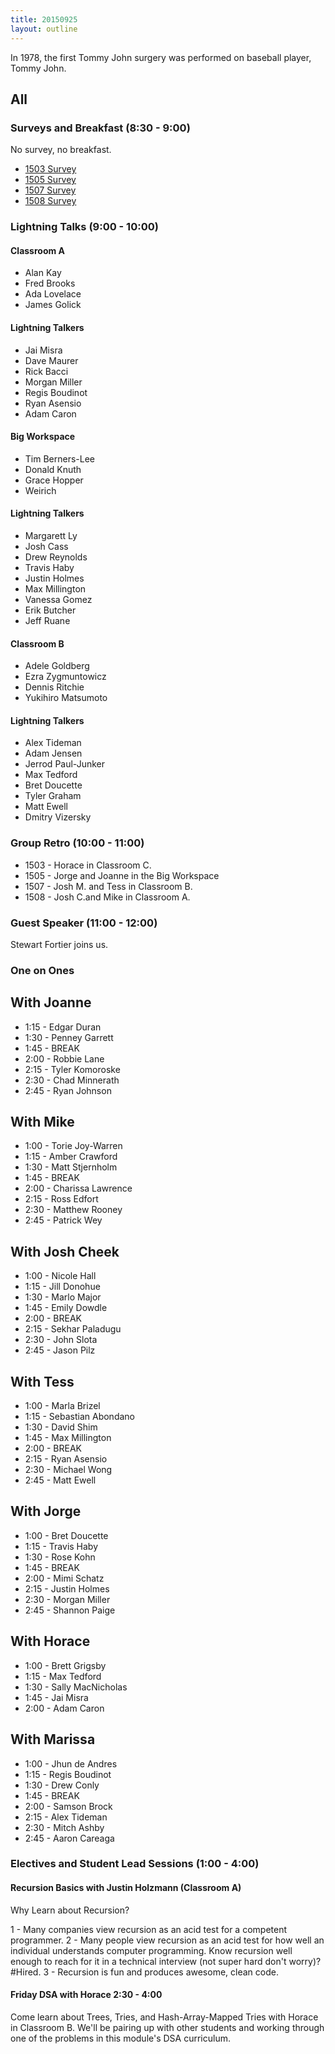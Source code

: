 ```yaml
---
title: 20150925
layout: outline
---
```


In 1978, the first Tommy John surgery was performed on baseball player, Tommy John. 

## All

### Surveys and Breakfast (8:30 - 9:00)

No survey, no breakfast.

* [1503 Survey](http://goo.gl/forms/vyiYjrsltb)
* [1505 Survey](http://goo.gl/forms/0b8EAo2RpI)
* [1507 Survey](http://goo.gl/forms/IwsVBlzGKJ)
* [1508 Survey](http://goo.gl/forms/Qcnnkrry4v)

### Lightning Talks (9:00 - 10:00)

#### Classroom A

* Alan Kay
* Fred Brooks
* Ada Lovelace
* James Golick

#### Lightning Talkers

* Jai Misra
* Dave Maurer
* Rick Bacci
* Morgan Miller
* Regis Boudinot
* Ryan Asensio
* Adam Caron

#### Big Workspace

* Tim Berners-Lee
* Donald Knuth
* Grace Hopper
* Weirich

#### Lightning Talkers

* Margarett Ly
* Josh Cass
* Drew Reynolds
* Travis Haby 
* Justin Holmes
* Max Millington
* Vanessa Gomez
* Erik Butcher
* Jeff Ruane

#### Classroom B

* Adele Goldberg
* Ezra Zygmuntowicz
* Dennis Ritchie
* Yukihiro Matsumoto

#### Lightning Talkers

* Alex Tideman
* Adam Jensen
* Jerrod Paul-Junker 
* Max Tedford
* Bret Doucette
* Tyler Graham
* Matt Ewell
* Dmitry Vizersky

### Group Retro (10:00 - 11:00)

* 1503 - Horace in Classroom C.
* 1505 - Jorge and Joanne in the Big Workspace
* 1507 - Josh M. and Tess in Classroom B.
* 1508 - Josh C.and Mike in Classroom A.

### Guest Speaker (11:00 - 12:00)

Stewart Fortier joins us.

### One on Ones

## With Joanne

* 1:15 - Edgar Duran
* 1:30 - Penney Garrett
* 1:45 - BREAK
* 2:00 - Robbie Lane
* 2:15 - Tyler Komoroske
* 2:30 - Chad Minnerath
* 2:45 - Ryan Johnson

## With Mike

* 1:00 - Torie Joy-Warren
* 1:15 - Amber Crawford
* 1:30 - Matt Stjernholm
* 1:45 - BREAK
* 2:00 - Charissa Lawrence
* 2:15 - Ross Edfort
* 2:30 - Matthew Rooney
* 2:45 - Patrick Wey

## With Josh Cheek

* 1:00 - Nicole Hall
* 1:15 - Jill Donohue
* 1:30 - Marlo Major
* 1:45 - Emily Dowdle
* 2:00 - BREAK
* 2:15 - Sekhar Paladugu
* 2:30 - John Slota
* 2:45 - Jason Pilz

## With Tess

* 1:00 - Marla Brizel
* 1:15 - Sebastian Abondano
* 1:30 - David Shim
* 1:45 - Max Millington
* 2:00 - BREAK
* 2:15 - Ryan Asensio
* 2:30 - Michael Wong
* 2:45 - Matt Ewell

## With Jorge

* 1:00 - Bret Doucette
* 1:15 - Travis Haby
* 1:30 - Rose Kohn
* 1:45 - BREAK
* 2:00 - Mimi Schatz
* 2:15 - Justin Holmes
* 2:30 - Morgan Miller
* 2:45 - Shannon Paige

## With Horace

* 1:00 - Brett Grigsby
* 1:15 - Max Tedford
* 1:30 - Sally MacNicholas
* 1:45 - Jai Misra 
* 2:00 - Adam Caron

## With Marissa

* 1:00 - Jhun de Andres
* 1:15 - Regis Boudinot
* 1:30 - Drew Conly
* 1:45 - BREAK
* 2:00 - Samson Brock
* 2:15 - Alex Tideman
* 2:30 - Mitch Ashby
* 2:45 - Aaron Careaga

### Electives and Student Lead Sessions (1:00 - 4:00)

#### Recursion Basics with Justin Holzmann (Classroom A)

Why Learn about Recursion?

1 - Many companies view recursion as an acid test for a competent programmer.
2 - Many people view recursion as an acid test for how well an individual understands computer programming.
Know recursion well enough to reach for it in a technical interview (not super hard don't worry)? \#Hired.
3 - Recursion is fun and produces awesome, clean code.

#### Friday DSA with Horace 2:30 - 4:00

Come learn about Trees, Tries, and Hash-Array-Mapped Tries with
Horace in Classroom B. We'll be pairing up with other students
and working through one of the problems in this module's
DSA curriculum.
